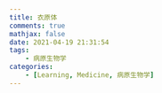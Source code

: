 ```yaml
---
title: 衣原体
comments: true
mathjax: false
date: 2021-04-19 21:31:54
tags:
    - 病原生物学
categories:
    - [Learning, Medicine, 病原生物学]
---
```

